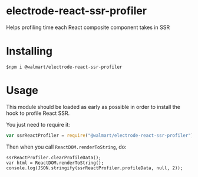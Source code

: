 # electrode-react-ssr-profiler

Helps profiling time each React composite component takes in SSR

# Installing

```
$npm i @walmart/electrode-react-ssr-profiler
```

# Usage

This module should be loaded as early as possible in order to install the hook to profile React SSR.

You just need to require it:

```js
var ssrReactProfiler = require("@walmart/electrode-react-ssr-profiler");
```

Then when you call `ReactDOM.renderToString`, do:

```
ssrReactProfiler.clearProfileData();
var html = ReactDOM.renderToString();
console.log(JSON.stringify(ssrReactProfiler.profileData, null, 2));
```

